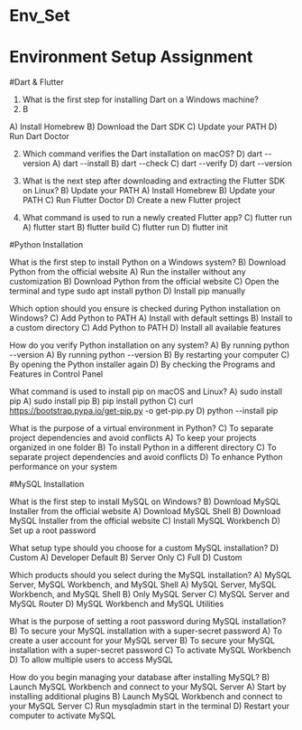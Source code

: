 # Env_Set

# Environment Setup Assignment

#Dart & Flutter

1. What is the first step for installing Dart on a Windows machine?
2.   B

A) Install Homebrew
B) Download the Dart SDK
C) Update your PATH
D) Run Dart Doctor


2. Which command verifies the Dart installation on macOS?
        D) dart --  version
A) dart --install
B) dart --check
C) dart --verify
D) dart --version


3. What is the next step after downloading and extracting the Flutter SDK on Linux?
    B) Update your PATH
A) Install Homebrew
B) Update your PATH
C) Run Flutter Doctor
D) Create a new Flutter project


4. What command is used to run a newly created Flutter app?
    C) flutter run
A) flutter start
B) flutter build
C) flutter run
D) flutter init


#Python Installation

What is the first step to install Python on a Windows system?
    B) Download Python from the official website
A) Run the installer without any customization
B) Download Python from the official website
C) Open the terminal and type sudo apt install python
D) Install pip manually

Which option should you ensure is checked during Python installation on Windows?
    C) Add Python to PATH
A) Install with default settings
B) Install to a custom directory
C) Add Python to PATH
D) Install all available features

How do you verify Python installation on any system?
      A) By running python --version
A) By running python --version
B) By restarting your computer
C) By opening the Python installer again
D) By checking the Programs and Features in Control Panel

What command is used to install pip on macOS and Linux?
  A) sudo install pip
A) sudo install pip
B) pip install python
C) curl https://bootstrap.pypa.io/get-pip.py -o get-pip.py
D) python --install pip

What is the purpose of a virtual environment in Python?
    C) To separate project dependencies and avoid conflicts
A) To keep your projects organized in one folder
B) To install Python in a different directory
C) To separate project dependencies and avoid conflicts
D) To enhance Python performance on your system

#MySQL Installation

What is the first step to install MySQL on Windows?
    B) Download MySQL Installer from the official website
A) Download MySQL Shell
B) Download MySQL Installer from the official website
C) Install MySQL Workbench
D) Set up a root password

What setup type should you choose for a custom MySQL installation?
      D) Custom
A) Developer Default
B) Server Only
C) Full
D) Custom

Which products should you select during the MySQL installation?
      A) MySQL Server, MySQL Workbench, and MySQL Shell
A) MySQL Server, MySQL Workbench, and MySQL Shell
B) Only MySQL Server
C) MySQL Server and MySQL Router
D) MySQL Workbench and MySQL Utilities

What is the purpose of setting a root password during MySQL installation?
      B) To secure your MySQL installation with a super-secret password
A) To create a user account for your MySQL server
B) To secure your MySQL installation with a super-secret password
C) To activate MySQL Workbench
D) To allow multiple users to access MySQL

How do you begin managing your database after installing MySQL?
      B) Launch MySQL Workbench and connect to your MySQL Server
A) Start by installing additional plugins
B) Launch MySQL Workbench and connect to your MySQL Server
C) Run mysqladmin start in the terminal
D) Restart your computer to activate MySQL
